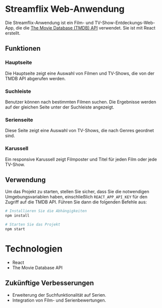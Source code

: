 # Streamflix Web-Anwendung

Die Streamflix-Anwendung ist ein Film- und TV-Show-Entdeckungs-Web-App, die die [The Movie Database (TMDB) API](https://developers.themoviedb.org/3/getting-started/introduction) verwendet. Sie ist mit React erstellt.

## Funktionen

### Hauptseite

Die Hauptseite zeigt eine Auswahl von Filmen und TV-Shows, die von der TMDB API abgerufen werden.

### Suchleiste

Benutzer können nach bestimmten Filmen suchen. Die Ergebnisse werden auf der gleichen Seite unter der Suchleiste angezeigt.

### Serienseite

Diese Seite zeigt eine Auswahl von TV-Shows, die nach Genres geordnet sind.

### Karussell

Ein responsive Karussell zeigt Filmposter und Titel für jeden Film oder jede TV-Show.

## Verwendung

Um das Projekt zu starten, stellen Sie sicher, dass Sie die notwendigen Umgebungsvariablen haben, einschließlich `REACT_APP_API_KEY` für den Zugriff auf die TMDB API. Führen Sie dann die folgenden Befehle aus:

```bash
# Installieren Sie die Abhängigkeiten
npm install

# Starten Sie das Projekt
npm start
```

# Technologien

- React
- The Movie Database API

## Zukünftige Verbesserungen

- Erweiterung der Suchfunktionalität auf Serien.
- Integration von Film- und Serienbewertungen.
